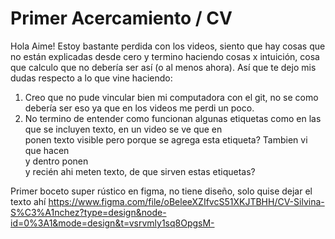 # Primer Acercamiento / CV
Hola Aime! Estoy bastante perdida con los videos, siento que hay cosas que no están explicadas desde cero y termino haciendo cosas x intuición, cosa que calculo que no debería ser así (o al menos ahora). Así que te dejo mis dudas respecto a lo que vine haciendo:
1.  Creo que no pude vincular bien mi computadora con el git, no se como debería ser eso ya que en los videos me perdi un poco.
2.  No termino de entender como funcionan algunas etiquetas como en las que se incluyen texto, en un video se ve que en <section> ponen texto visible pero porque se agrega esta etiqueta? Tambien vi que hacen <section> y dentro ponen <article> y recién ahi meten texto, de que sirven estas etiquetas?

Primer boceto super rústico en figma, no tiene diseño, solo quise dejar el texto ahí https://www.figma.com/file/oBeleeXZIfvcS51XKJTBHH/CV-Silvina-S%C3%A1nchez?type=design&node-id=0%3A1&mode=design&t=vsrvmly1sq8OpgsM-

